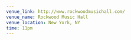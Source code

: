 ```yaml
---
venue_link: http://www.rockwoodmusichall.com/
venue_name: Rockwood Music Hall
venue_location: New York, NY
time: 11pm
---
```


